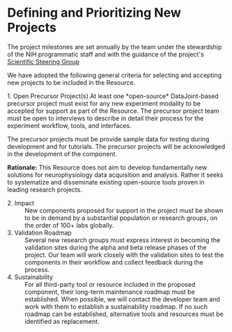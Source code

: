 # Defining and Prioritizing New Projects

The project milestones are set annually by the team under the stewardship of the NIH programmatic staff and with the guidance of the project's [Scientific Steering Group](./Governance.md)

We have adopted the following general criteria for selecting and accepting new projects to be included in the Resource.

<dl>
<dt> 1. Open Precursor Project(s)
At least one *open-source* DataJoint-based precursor project must exist for any new experiment modality to be accepted for support as part of the Resource. 
The precursor project team must be  open to interviews to describe in detail their process for the experiment workflow, tools, and interfaces.

The precursor projects must be provide sample data for testing during development and for tutorials. 
The precursor projects will be acknowledged in the development of the component. 

**Rationale:** This Resource does not aim to develop fundamentally new solutions for neurophysiology data acquisition and analysis. Rather it seeks to systematize and disseminate existing open-source tools proven in leading research projects.

<dt> 2. Impact
<dd> New components  proposed for support in the project must be shown to be in demand by a substantial population or research groups, on the order of 100+ labs globally.

<dt> 3. Validation Roadmap 
<dd> Several new research groups must express interest in becoming the validation sites during the alpha and beta release phases of the project. Our team will work closely with the validation sites to test the components in their workflow and collect feedback during the process.

<dt> 4. Sustainability 
<dd> For all third-party tool or resource included in the proposed component, their long-term maintenance roadmap must be established. 
When possible, we will contact the developer team and work with them to establish a sustainability roadmap. 
If no such roadmap can be established, alternative tools and resources must be identified as replacement.
</dl>
